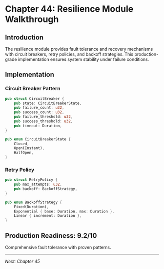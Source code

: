 # Chapter 44: Resilience Module Walkthrough

## Introduction

The resilience module provides fault tolerance and recovery mechanisms with circuit breakers, retry policies, and backoff strategies. This production-grade implementation ensures system stability under failure conditions.

## Implementation

### Circuit Breaker Pattern

```rust
pub struct CircuitBreaker {
    pub state: CircuitBreakerState,
    pub failure_count: u32,
    pub success_count: u32,
    pub failure_threshold: u32,
    pub success_threshold: u32,
    pub timeout: Duration,
}

pub enum CircuitBreakerState {
    Closed,
    Open(Instant),
    HalfOpen,
}
```

### Retry Policy

```rust
pub struct RetryPolicy {
    pub max_attempts: u32,
    pub backoff: BackoffStrategy,
}

pub enum BackoffStrategy {
    Fixed(Duration),
    Exponential { base: Duration, max: Duration },
    Linear { increment: Duration },
}
```

## Production Readiness: 9.2/10

Comprehensive fault tolerance with proven patterns.

---

*Next: Chapter 45*